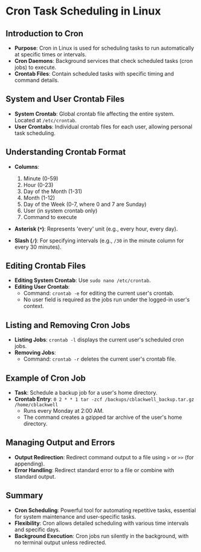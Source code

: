 # Cron Task Scheduling in Linux

## Introduction to Cron

- **Purpose**: Cron in Linux is used for scheduling tasks to run automatically at specific times or intervals.
- **Cron Daemons**: Background services that check scheduled tasks (cron jobs) to execute.
- **Crontab Files**: Contain scheduled tasks with specific timing and command details.

## System and User Crontab Files

- **System Crontab**: Global crontab file affecting the entire system. Located at `/etc/crontab`.
- **User Crontabs**: Individual crontab files for each user, allowing personal task scheduling.

## Understanding Crontab Format

- **Columns**:
  1. Minute (0-59)
  2. Hour (0-23)
  3. Day of the Month (1-31)
  4. Month (1-12)
  5. Day of the Week (0-7, where 0 and 7 are Sunday)
  6. User (in system crontab only)
  7. Command to execute

- **Asterisk (`*`)**: Represents 'every' unit (e.g., every hour, every day).
- **Slash (`/`)**: For specifying intervals (e.g., `/30` in the minute column for every 30 minutes).

## Editing Crontab Files

- **Editing System Crontab**: Use `sudo nano /etc/crontab`.
- **Editing User Crontab**:
  - Command: `crontab -e` for editing the current user's crontab.
  - No user field is required as the jobs run under the logged-in user's context.

## Listing and Removing Cron Jobs

- **Listing Jobs**: `crontab -l` displays the current user's scheduled cron jobs.
- **Removing Jobs**:
  - Command: `crontab -r` deletes the current user's crontab file.

## Example of Cron Job

- **Task**: Schedule a backup job for a user's home directory.
- **Crontab Entry**: `0 2 * * 1 tar -zcf /backups/cblackwell_backup.tar.gz /home/cblackwell`
  - Runs every Monday at 2:00 AM.
  - The command creates a gzipped tar archive of the user's home directory.

## Managing Output and Errors

- **Output Redirection**: Redirect command output to a file using `>` or `>>` (for appending).
- **Error Handling**: Redirect standard error to a file or combine with standard output.

## Summary

- **Cron Scheduling**: Powerful tool for automating repetitive tasks, essential for system maintenance and user-specific tasks.
- **Flexibility**: Cron allows detailed scheduling with various time intervals and specific days.
- **Background Execution**: Cron jobs run silently in the background, with no terminal output unless redirected.
